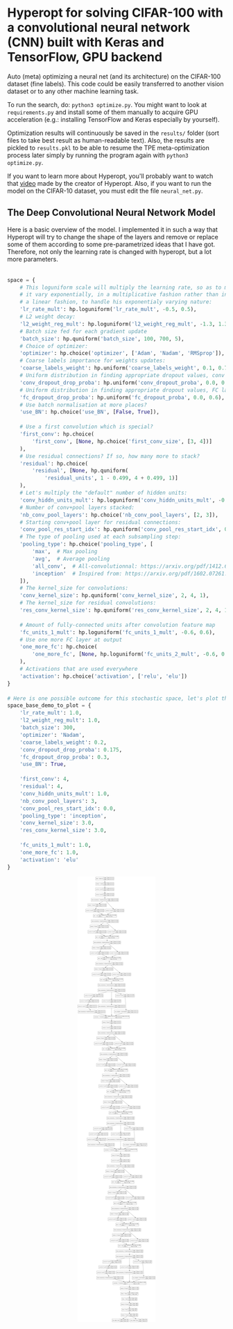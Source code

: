# Hyperopt for solving CIFAR-100 with a convolutional neural network (CNN) built with Keras and TensorFlow, GPU backend

Auto (meta) optimizing a neural net (and its architecture) on the CIFAR-100 dataset (fine labels). This code could be easily transferred to another vision dataset or to any other machine learning task. 

To run the search, do: `python3 optimize.py`. You might want to look at `requirements.py` and install some of them manually to acquire GPU acceleration (e.g.: installing TensorFlow and Keras especially by yourself). 

Optimization results will continuously be saved in the `results/` folder (sort files to take best result as human-readable text). 
Also, the results are pickled to `results.pkl` to be able to resume the TPE meta-optimization process later simply by running the program again with `python3 optimize.py`. 

If you want to learn more about Hyperopt, you'll probably want to watch that [video](https://www.youtube.com/watch?v=Mp1xnPfE4PY) made by the creator of Hyperopt. Also, if you want to run the model on the CIFAR-10 dataset, you must edit the file `neural_net.py`. 


## The Deep Convolutional Neural Network Model

Here is a basic overview of the model. I implemented it in such a way that Hyperopt will try to change the shape of the layers and remove or replace some of them according to some pre-parametrized ideas that I have got. Therefore, not only the learning rate is changed with hyperopt, but a lot more parameters. 

```python

space = {
    # This loguniform scale will multiply the learning rate, so as to make
    # it vary exponentially, in a multiplicative fashion rather than in
    # a linear fashion, to handle his exponentialy varying nature:
    'lr_rate_mult': hp.loguniform('lr_rate_mult', -0.5, 0.5),
    # L2 weight decay:
    'l2_weight_reg_mult': hp.loguniform('l2_weight_reg_mult', -1.3, 1.3),
    # Batch size fed for each gradient update
    'batch_size': hp.quniform('batch_size', 100, 700, 5),
    # Choice of optimizer:
    'optimizer': hp.choice('optimizer', ['Adam', 'Nadam', 'RMSprop']),
    # Coarse labels importance for weights updates:
    'coarse_labels_weight': hp.uniform('coarse_labels_weight', 0.1, 0.7),
    # Uniform distribution in finding appropriate dropout values, conv layers
    'conv_dropout_drop_proba': hp.uniform('conv_dropout_proba', 0.0, 0.35),
    # Uniform distribution in finding appropriate dropout values, FC layers
    'fc_dropout_drop_proba': hp.uniform('fc_dropout_proba', 0.0, 0.6),
    # Use batch normalisation at more places?
    'use_BN': hp.choice('use_BN', [False, True]),

    # Use a first convolution which is special?
    'first_conv': hp.choice(
        'first_conv', [None, hp.choice('first_conv_size', [3, 4])]
    ),
    # Use residual connections? If so, how many more to stack?
    'residual': hp.choice(
        'residual', [None, hp.quniform(
            'residual_units', 1 - 0.499, 4 + 0.499, 1)]
    ),
    # Let's multiply the "default" number of hidden units:
    'conv_hiddn_units_mult': hp.loguniform('conv_hiddn_units_mult', -0.6, 0.6),
    # Number of conv+pool layers stacked:
    'nb_conv_pool_layers': hp.choice('nb_conv_pool_layers', [2, 3]),
    # Starting conv+pool layer for residual connections:
    'conv_pool_res_start_idx': hp.quniform('conv_pool_res_start_idx', 0, 2, 1),
    # The type of pooling used at each subsampling step:
    'pooling_type': hp.choice('pooling_type', [
        'max',  # Max pooling
        'avg',  # Average pooling
        'all_conv',  # All-convolutionnal: https://arxiv.org/pdf/1412.6806.pdf
        'inception'  # Inspired from: https://arxiv.org/pdf/1602.07261.pdf
    ]),
    # The kernel_size for convolutions:
    'conv_kernel_size': hp.quniform('conv_kernel_size', 2, 4, 1),
    # The kernel_size for residual convolutions:
    'res_conv_kernel_size': hp.quniform('res_conv_kernel_size', 2, 4, 1),

    # Amount of fully-connected units after convolution feature map
    'fc_units_1_mult': hp.loguniform('fc_units_1_mult', -0.6, 0.6),
    # Use one more FC layer at output
    'one_more_fc': hp.choice(
        'one_more_fc', [None, hp.loguniform('fc_units_2_mult', -0.6, 0.6)]
    ),
    # Activations that are used everywhere
    'activation': hp.choice('activation', ['relu', 'elu'])
}

# Here is one possible outcome for this stochastic space, let's plot that:
space_base_demo_to_plot = {
    'lr_rate_mult': 1.0,
    'l2_weight_reg_mult': 1.0,
    'batch_size': 300,
    'optimizer': 'Nadam',
    'coarse_labels_weight': 0.2,
    'conv_dropout_drop_proba': 0.175,
    'fc_dropout_drop_proba': 0.3,
    'use_BN': True,

    'first_conv': 4,
    'residual': 4,
    'conv_hiddn_units_mult': 1.0,
    'nb_conv_pool_layers': 3,
    'conv_pool_res_start_idx': 0.0,
    'pooling_type': 'inception',
    'conv_kernel_size': 3.0,
    'res_conv_kernel_size': 3.0,

    'fc_units_1_mult': 1.0,
    'one_more_fc': 1.0,
    'activation': 'elu'
}


```

<p align="center">
  <img src="model_demo.png">
</p>
